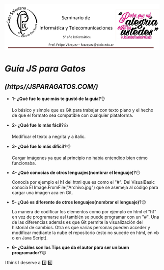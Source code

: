 ![GitHub Logo](Casa_Salesiana.png)

# _**Guía JS para Gatos**_
## _**(https//JSPARAGATOS.COM/)**_

* **1- ¿Qué fue lo que más te gustó de la guía?**:ok_hand:

  Lo básico y simple que es Git para trabajar con texto plano y el hecho de que el formato sea compatible con cualquier plataforma.

* **2- ¿Qué fue lo más fácil?**:thumbsup:

  Modificar el texto a negrita y a italic.
  
* **3- ¿Qué fue lo más difícil?**:-1:

  Cargar imágenes ya que al principio no había entendido bien cómo funcionaba.

* **4- ¿Qué conocías de otros lenguajes(nombrar el lenguaje)?**:no_mouth:

  Conocía por ejemplo el h1 del html que es como el "#". Del VisualBasic conocía El Image.FromFile("Archivo.jpg") que se asemeja al código para cargar una imagen aca en Git.

* **5- ¿Qué es diferente de otros lenguajes(nombrar el lenguaje)?**:neutral_face:

  La manera de codificar los elementos como por ejemplo en html el "h1" en vez de programarse así también se puede programar con un "#". Una de las diferencias además es que Git permite la visualización del historial de cambios. Otra es que varias personas pueden acceder y modificar mediante la nube el repositorio (esto no sucede en html, en vb o en Java Script).

* **6- ¿Cuáles son los Tips que da el autor para ser un buen programador?**:smile:

  
  
  
  
I think I deserve a :one: :zero:

